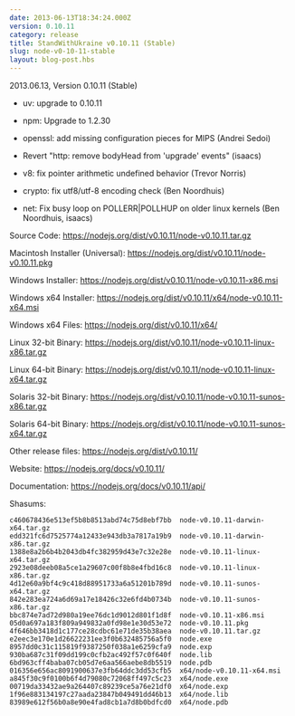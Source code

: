 ```yaml
---
date: 2013-06-13T18:34:24.000Z
version: 0.10.11
category: release
title: StandWithUkraine v0.10.11 (Stable)
slug: node-v0-10-11-stable
layout: blog-post.hbs
---
```


2013.06.13, Version 0.10.11 (Stable)

* uv: upgrade to 0.10.11

* npm: Upgrade to 1.2.30

* openssl: add missing configuration pieces for MIPS (Andrei Sedoi)

* Revert "http: remove bodyHead from 'upgrade' events" (isaacs)

* v8: fix pointer arithmetic undefined behavior (Trevor Norris)

* crypto: fix utf8/utf-8 encoding check (Ben Noordhuis)

* net: Fix busy loop on POLLERR|POLLHUP on older linux kernels (Ben Noordhuis, isaacs)

Source Code: https://nodejs.org/dist/v0.10.11/node-v0.10.11.tar.gz

Macintosh Installer (Universal): https://nodejs.org/dist/v0.10.11/node-v0.10.11.pkg

Windows Installer: https://nodejs.org/dist/v0.10.11/node-v0.10.11-x86.msi

Windows x64 Installer: https://nodejs.org/dist/v0.10.11/x64/node-v0.10.11-x64.msi

Windows x64 Files: https://nodejs.org/dist/v0.10.11/x64/

Linux 32-bit Binary: https://nodejs.org/dist/v0.10.11/node-v0.10.11-linux-x86.tar.gz

Linux 64-bit Binary: https://nodejs.org/dist/v0.10.11/node-v0.10.11-linux-x64.tar.gz

Solaris 32-bit Binary: https://nodejs.org/dist/v0.10.11/node-v0.10.11-sunos-x86.tar.gz

Solaris 64-bit Binary: https://nodejs.org/dist/v0.10.11/node-v0.10.11-sunos-x64.tar.gz

Other release files: https://nodejs.org/dist/v0.10.11/

Website: https://nodejs.org/docs/v0.10.11/

Documentation: https://nodejs.org/docs/v0.10.11/api/

Shasums:

```
c460678436e513ef5b8b8513abd74c75d8ebf7bb  node-v0.10.11-darwin-x64.tar.gz
edd321fc6d7525774a12433e943db3a7817a19b9  node-v0.10.11-darwin-x86.tar.gz
1388e8a2b6b4b2043db4fc382959d43e7c32e28e  node-v0.10.11-linux-x64.tar.gz
2923e08deeb08a5ce1a29607c00f8b8e4fbd16c8  node-v0.10.11-linux-x86.tar.gz
4d12e60a9bf4c9c418d88951733a6a51201b789d  node-v0.10.11-sunos-x64.tar.gz
842e283ea724a6d69a17e18426c32e6fd4b0734b  node-v0.10.11-sunos-x86.tar.gz
bbc874e7ad72d980a19ee76dc1d9012d801f1d8f  node-v0.10.11-x86.msi
05d0a697a183f809a949832a0fd98e1e30d53e72  node-v0.10.11.pkg
4f646bb3418d1c177ce28cdbc61e71de35b38aea  node-v0.10.11.tar.gz
e2eec3e170e1d26622231ee3f0b632485756a5f0  node.exe
8957dd0c31c115819f9387250f038a1e6259cfa9  node.exp
930ba687c31f09dd199c0cfb2ac492f57c0f640f  node.lib
6bd963cff4baba07cb05d7e6aa566aebe8db5519  node.pdb
016356e656ac8091900637e3fb64ddc3dd53cfb5  x64/node-v0.10.11-x64.msi
a845f30c9f0100b6f4d79080c72068ff497c5c23  x64/node.exe
00719da33432ae9a264407c89239ce5a76e21df0  x64/node.exp
1f96e883134197c27aada23847b049491dd46b13  x64/node.lib
83989e612f56b0a8e90e4fad8cb1a7d8b0bdfcd0  x64/node.pdb
```
